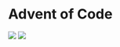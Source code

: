 # Advent of Code
![](https://64.media.tumblr.com/b22eb1cba39bf4ebfd4011a57a6ec707/0e27435a8cf3408c-a0/s1280x1920/0b540b7bc0d2d67620a39792b8bef838cd3401e4.gif)
![](https://media1.giphy.com/media/v1.Y2lkPTc5MGI3NjExbWtmNG9weHBwN2Y1cm53emRibXF6ZnN4bzQwOXExY215Mmx4ZjJnNCZlcD12MV9pbnRlcm5hbF9naWZfYnlfaWQmY3Q9Zw/csYkWsVSZTzcSSU7oA/giphy.gif)
